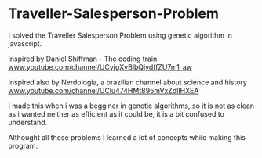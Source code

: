 # Traveller-Salesperson-Problem

I solved the Traveller Salesperson Problem using genetic algorithm in javascript.

Inspired by Daniel Shiffman - The coding train
www.youtube.com/channel/UCvjgXvBlbQiydffZU7m1_aw

Inspired also by Nerdologia, a brazilian channel about science and history
www.youtube.com/channel/UClu474HMt895mVxZdlIHXEA

I made this when i was a begginer in genetic algorithms, so it is not as clean as i wanted neither as efficient as it could be, it is a bit confused to understand.

Althought all these problems I learned a lot of concepts while making this program.
